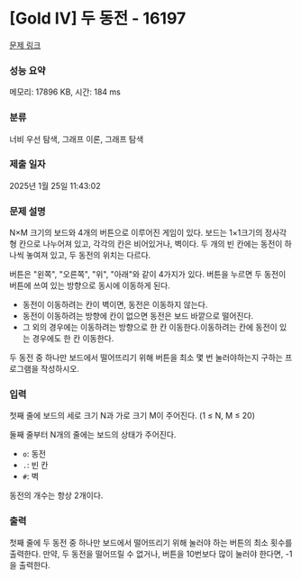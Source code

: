 # [Gold IV] 두 동전 - 16197 

[문제 링크](https://www.acmicpc.net/problem/16197) 

### 성능 요약

메모리: 17896 KB, 시간: 184 ms

### 분류

너비 우선 탐색, 그래프 이론, 그래프 탐색

### 제출 일자

2025년 1월 25일 11:43:02

### 문제 설명

<p>N×M 크기의 보드와 4개의 버튼으로 이루어진 게임이 있다. 보드는 1×1크기의 정사각형 칸으로 나누어져 있고, 각각의 칸은 비어있거나, 벽이다. 두 개의 빈 칸에는 동전이 하나씩 놓여져 있고, 두 동전의 위치는 다르다.</p>

<p>버튼은 "왼쪽", "오른쪽", "위", "아래"와 같이 4가지가 있다. 버튼을 누르면 두 동전이 버튼에 쓰여 있는 방향으로 동시에 이동하게 된다.</p>

<ul>
	<li>동전이 이동하려는 칸이 벽이면, 동전은 이동하지 않는다.</li>
	<li>동전이 이동하려는 방향에 칸이 없으면 동전은 보드 바깥으로 떨어진다.</li>
	<li>그 외의 경우에는 이동하려는 방향으로 한 칸 이동한다.이동하려는 칸에 동전이 있는 경우에도 한 칸 이동한다.</li>
</ul>

<p>두 동전 중 하나만 보드에서 떨어뜨리기 위해 버튼을 최소 몇 번 눌러야하는지 구하는 프로그램을 작성하시오.</p>

### 입력 

 <p>첫째 줄에 보드의 세로 크기 N과 가로 크기 M이 주어진다. (1 ≤ N, M ≤ 20)</p>

<p>둘째 줄부터 N개의 줄에는 보드의 상태가 주어진다.</p>

<ul>
	<li><code>o</code>: 동전</li>
	<li><code>.</code>: 빈 칸</li>
	<li><code>#</code>: 벽</li>
</ul>

<p>동전의 개수는 항상 2개이다.</p>

### 출력 

 <p>첫째 줄에 두 동전 중 하나만 보드에서 떨어뜨리기 위해 눌러야 하는 버튼의 최소 횟수를 출력한다. 만약, 두 동전을 떨어뜨릴 수 없거나, 버튼을 10번보다 많이 눌러야 한다면, -1을 출력한다.</p>

